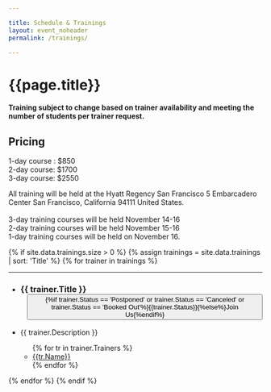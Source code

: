 ```yaml
---

title: Schedule & Trainings
layout: event_noheader
permalink: /trainings/

---
```

# {{page.title}}

#### Training subject to change based on trainer availability and meeting the number of students per trainer request.

## Pricing
1-day course : $850<br>
2-day course: $1700<br>
3-day course: $2550<br>

All training will be held at the Hyatt Regency San Francisco 5 Embarcadero Center
San Francisco, California 94111 United States. 
<br><br>
3-day training courses will be held November 14-16<br>
2-day training courses will be held November 15-16<br>
1-day training courses will be held on November 16.

<section class='training'>
{% if site.data.trainings.size > 0 %}
{% assign trainings = site.data.trainings | sort: 'Title' %}
{% for trainer in trainings %}
<section class="trainer-section" id="{{trainer.SectionId}}">
<hr>
<ul>
<li><h3 class='training-header'>{{ trainer.Title }}<button class="cta-button grey" {%if trainer.Status == 'Postponed' or trainer.Status == 'Canceled' or trainer.Status == 'Booked Out' %}disabled='true' {%endif%} onclick="location.href='{{trainer.URL}}';" style="margin-left:1em;cursor: pointer;max-width=80px;">{%if trainer.Status == 'Postponed' or trainer.Status == 'Canceled' or trainer.Status == 'Booked Out'%}{{trainer.Status}}{%else%}Join Us{%endif%}</button></h3></li>
<li class="training-desc">{{ trainer.Description }}</li>
    <ul>
        {% for tr in trainer.Trainers %}
        <li><div class="training-container"><a href="/trainers/#{{tr.TrainerId}}" title="{{tr.Biography | strip_html}}"><div class="training-image" style="background-image:url('{{tr.Image}}');"></div>{{tr.Name}}</a></div></li>
        {% endfor %}
    </ul>
</ul>
</section>
{% endfor %}
{% endif %}
</section>
